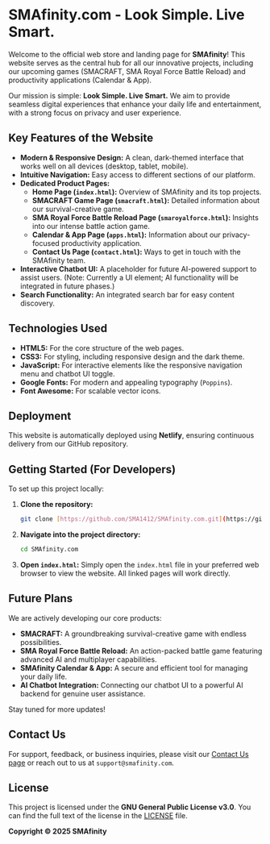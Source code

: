 # SMAfinity.com - Look Simple. Live Smart.

Welcome to the official web store and landing page for **SMAfinity**! This website serves as the central hub for all our innovative projects, including our upcoming games (SMACRAFT, SMA Royal Force Battle Reload) and productivity applications (Calendar & App).

Our mission is simple: **Look Simple. Live Smart.** We aim to provide seamless digital experiences that enhance your daily life and entertainment, with a strong focus on privacy and user experience.



##  Key Features of the Website

* **Modern & Responsive Design:** A clean, dark-themed interface that works well on all devices (desktop, tablet, mobile).
* **Intuitive Navigation:** Easy access to different sections of our platform.
* **Dedicated Product Pages:**
    * **Home Page (`index.html`):** Overview of SMAfinity and its top projects.
    * **SMACRAFT Game Page (`smacraft.html`):** Detailed information about our survival-creative game.
    * **SMA Royal Force Battle Reload Page (`smaroyalforce.html`):** Insights into our intense battle action game.
    * **Calendar & App Page (`apps.html`):** Information about our privacy-focused productivity application.
    * **Contact Us Page (`contact.html`):** Ways to get in touch with the SMAfinity team.
* **Interactive Chatbot UI:** A placeholder for future AI-powered support to assist users. (Note: Currently a UI element; AI functionality will be integrated in future phases.)
* **Search Functionality:** An integrated search bar for easy content discovery.



##  Technologies Used

* **HTML5:** For the core structure of the web pages.
* **CSS3:** For styling, including responsive design and the dark theme.
* **JavaScript:** For interactive elements like the responsive navigation menu and chatbot UI toggle.
* **Google Fonts:** For modern and appealing typography (`Poppins`).
* **Font Awesome:** For scalable vector icons.



##  Deployment

This website is automatically deployed using **Netlify**, ensuring continuous delivery from our GitHub repository.



##  Getting Started (For Developers)

To set up this project locally:

1.  **Clone the repository:**
    ```bash
    git clone [https://github.com/SMA1412/SMAfinity.com.git](https://github.com/SMA1412/SMAfinity.com.git)
    ```
2.  **Navigate into the project directory:**
    ```bash
    cd SMAfinity.com
    ```
3.  **Open `index.html`:** Simply open the `index.html` file in your preferred web browser to view the website. All linked pages will work directly.



##  Future Plans

We are actively developing our core products:

* **SMACRAFT:** A groundbreaking survival-creative game with endless possibilities.
* **SMA Royal Force Battle Reload:** An action-packed battle game featuring advanced AI and multiplayer capabilities.
* **SMAfinity Calendar & App:** A secure and efficient tool for managing your daily life.
* **AI Chatbot Integration:** Connecting our chatbot UI to a powerful AI backend for genuine user assistance.

Stay tuned for more updates!



##  Contact Us

For support, feedback, or business inquiries, please visit our [Contact Us page](https://smafinity.com/contact.html) or reach out to us at `support@smafinity.com`.



##  License

This project is licensed under the **GNU General Public License v3.0**.
You can find the full text of the license in the [LICENSE](LICENSE) file.



**Copyright © 2025 SMAfinity**

